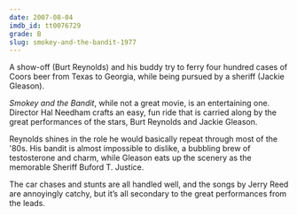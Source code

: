 ```yaml
---
date: 2007-08-04
imdb_id: tt0076729
grade: B
slug: smokey-and-the-bandit-1977
---
```


A show-off (Burt Reynolds) and his buddy try to ferry four hundred cases of Coors beer from Texas to Georgia, while being pursued by a sheriff (Jackie Gleason).

_Smokey and the Bandit_, while not a great movie, is an entertaining one. Director Hal Needham crafts an easy, fun ride that is carried along by the great performances of the stars, Burt Reynolds and Jackie Gleason.

Reynolds shines in the role he would basically repeat through most of the '80s. His bandit is almost impossible to dislike, a bubbling brew of testosterone and charm, while Gleason eats up the scenery as the memorable Sheriff Buford T. Justice.

The car chases and stunts are all handled well, and the songs by Jerry Reed are annoyingly catchy, but it’s all secondary to the great performances from the leads.
